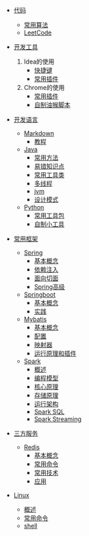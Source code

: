 * [代码](/doc/code/)
    * [常用算法](/doc/code/common)
    * [LeetCode]()
    
* [开发工具](/doc/devtools/)
    1. Idea的使用
        * [快捷键](/doc/devtools/Idea/hotkeys)
        * [常用插件](/doc/devtools/Idea/plugin)
    2. Chrome的使用
        * [常用插件](/doc/devtools/chrome/pulgin.md)
        * [自制油猴脚本](/doc/devtools/chrome/script.md)
            
* [开发语言](/doc/devLanguage/)
    * [Markdown]()
        * [教程](/doc/devLanguage/markdown/start)
    * [Java]()
        * [常用方法](/doc/devLanguage/java/methods.md)
        * [易错知识点]()
        * [常用工具类](/doc/devLanguage/java/Utils.md)
        * [多线程]()
        * [jvm]()
        * [设计模式]()    
    * [Python]()
        * [常用工具包]()
        * [自制小工具]()
        
* [常用框架](/doc/frame/)
    * [Spring](/doc/frame/spring.md)
        * [基本概念]()
        * [依赖注入]()
        * [面向切面]()
        * [Spring高级]()
    * [Springboot]()
        * [基本概念]()
        * [实践]()
    * [Mybatis]()
        * [基本概念]()
        * [配置]()
        * [映射器]()
        * [运行原理和插件]()
    * [Spark]()
        * [概述]()
        * [编程模型]()
        * [核心原理]()
        * [存储原理]()
        * [运行架构]()
        * [Spark SQL]()
        * [Spark Streaming]()
        
* [三方服务](/doc/serve/)
    * [Redis](/doc/serve/redis.md)
        * [基本概念]()
        * [常用命令]()
        * [常用技术]()
        * [应用]()

* [Linux](/doc/linux/)
    * [概述]()
    * [常用命令](/doc/linux/cmd.md)
    * [shell]()
